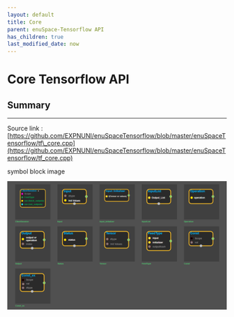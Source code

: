 ```yaml
--- 
layout: default 
title: Core 
parent: enuSpace-Tensorflow API 
has_children: true 
last_modified_date: now 
--- 
```


# Core Tensorflow API

## Summary

---

Source link : [https://github.com/EXPNUNI/enuSpaceTensorflow/blob/master/enuSpaceTensorflow/tf\_core.cpp](https://github.com/EXPNUNI/enuSpaceTensorflow/blob/master/enuSpaceTensorflow/tf_core.cpp)

symbol block image 

![](./assets/tf_core_symbols.png)

